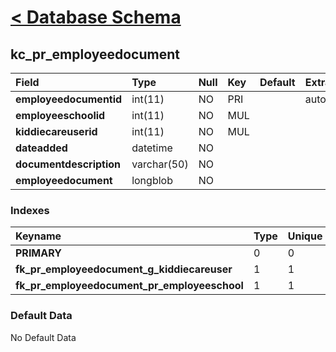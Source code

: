# [< Database Schema](DatabaseSchema.md) #

## kc\_pr\_employeedocument ##
| **Field** | Type | Null | Key | Default | Extra | Comment |
|:----------|:-----|:-----|:----|:--------|:------|:--------|
| **employeedocumentid** | int(11) | NO   | PRI |         | auto\_increment |         |
| **employeeschoolid** | int(11) | NO   | MUL |         |       |         |
| **kiddiecareuserid** | int(11) | NO   | MUL |         |       |         |
| **dateadded** | datetime | NO   |     |         |       |         |
| **documentdescription** | varchar(50) | NO   |     |         |       |         |
| **employeedocument** | longblob | NO   |     |         |       |         |


### Indexes ###
| **Keyname** | Type | Unique | Packed | Column | Seq | Cardinality | Collation | Null | Comment |
|:------------|:-----|:-------|:-------|:-------|:----|:------------|:----------|:-----|:--------|
| **PRIMARY** | 0    | 0      | 0      | employeedocumentid | 1   | 0           | A         | 0    | 0       |
| **fk\_pr\_employeedocument\_g\_kiddiecareuser** | 1    | 1      | 1      | kiddiecareuserid | 1   |             | A         | 1    | 1       |
| **fk\_pr\_employeedocument\_pr\_employeeschool** | 1    | 1      | 1      | employeeschoolid | 1   |             | A         | 1    | 1       |


### Default Data ###
No Default Data